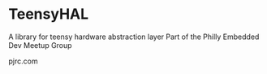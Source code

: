 # TeensyHAL
A library for teensy hardware abstraction layer
Part of the Philly Embedded Dev Meetup Group

pjrc.com

